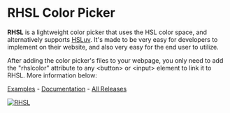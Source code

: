 # RHSL Color Picker
**RHSL** is a lightweight color picker that uses the HSL color space, and alternatively supports [HSLuv](https://github.com/hsluv/hsluv). It's made to be very easy for developers to implement on their website, and also very easy for the end user to utilize.

After adding the color picker's files to your webpage, you only need to add the "rhslcolor" attribute to any &lt;button&gt; or &lt;input&gt; element to link it to RHSL. More information below:

[Examples](https://ran.bitballoon.com/rhsl/examples) - [Documentation](https://ran.bitballoon.com/rhsl/docs) - [All Releases](https://github.com/RanAwaySuccessfully/RHSL/releases)

[![RHSL](https://ran.bitballoon.com/images/index_rhsl.png)](https://ran.bitballoon.com/rhsl)
